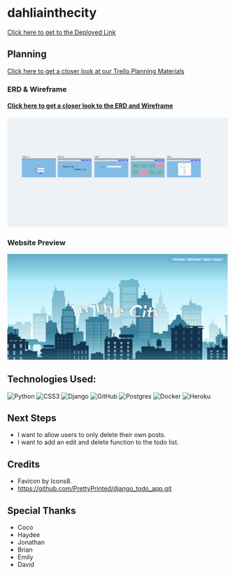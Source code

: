 # dahliainthecity
[Click here to get to the Deployed Link](https://dahliainthecity.herokuapp.com/)


## Planning  

[Click here to get a closer look at our Trello Planning Materials](https://trello.com/b/Vr7VNdWK/dahlia-in-the-city)

### ERD & Wireframe
#### [Click here to get a closer look to the ERD and Wireframe](https://whimsical.com/dahlia-in-the-city-7mnSRs9pyuL7mDDEgUinWV)
![Wireframe](./main_app/static/images/wireframe.png)


### Website Preview
![Home Page](./main_app/static/images/final.png)

## Technologies Used:
![Python](https://img.shields.io/badge/python-3670A0?style=for-the-badge&logo=python&logoColor=ffdd54)
![CSS3](https://img.shields.io/badge/css3-%231572B6.svg?style=for-the-badge&logo=css3&logoColor=white)
![Django](https://img.shields.io/badge/django-%23092E20.svg?style=for-the-badge&logo=django&logoColor=white)
![GitHub](https://img.shields.io/badge/github-%23121011.svg?style=for-the-badge&logo=github&logoColor=white)
![Postgres](https://img.shields.io/badge/postgres-%23316192.svg?style=for-the-badge&logo=postgresql&logoColor=white)
![Docker](https://img.shields.io/badge/docker-%230db7ed.svg?style=for-the-badge&logo=docker&logoColor=white)
![Heroku](https://img.shields.io/badge/heroku-%23430098.svg?style=for-the-badge&logo=heroku&logoColor=white)

## Next Steps
- I want to allow users to only delete their own posts.
- I want to add an edit and delete function to the todo list.

## Credits 
- Favicon by Icons8.
- https://github.com/PrettyPrinted/django_todo_app.git

## Special Thanks
- Coco
- Haydee
- Jonathan
- Brian
- Emily
- David
